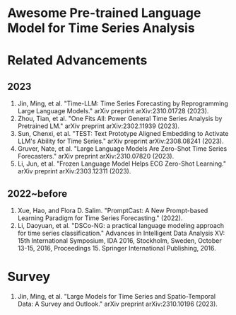 # Awesome Pre-trained Language Model for Time Series Analysis

# Related Advancements
## 2023
1. Jin, Ming, et al. "Time-LLM: Time Series Forecasting by Reprogramming Large Language Models." arXiv preprint arXiv:2310.01728 (2023).
2. Zhou, Tian, et al. "One Fits All: Power General Time Series Analysis by Pretrained LM." arXiv preprint arXiv:2302.11939 (2023).
3. Sun, Chenxi, et al. "TEST: Text Prototype Aligned Embedding to Activate LLM's Ability for Time Series." arXiv preprint arXiv:2308.08241 (2023).
4. Gruver, Nate, et al. "Large Language Models Are Zero-Shot Time Series Forecasters." arXiv preprint arXiv:2310.07820 (2023).
5. Li, Jun, et al. "Frozen Language Model Helps ECG Zero-Shot Learning." arXiv preprint arXiv:2303.12311 (2023).

## 2022~before
1. Xue, Hao, and Flora D. Salim. "PromptCast: A New Prompt-based Learning Paradigm for Time Series Forecasting." (2022).
2. Li, Daoyuan, et al. "DSCo-NG: a practical language modeling approach for time series classification." Advances in Intelligent Data Analysis XV: 15th International Symposium, IDA 2016, Stockholm, Sweden, October 13-15, 2016, Proceedings 15. Springer International Publishing, 2016.

# Survey
1. Jin, Ming, et al. "Large Models for Time Series and Spatio-Temporal Data: A Survey and Outlook." arXiv preprint arXiv:2310.10196 (2023).
